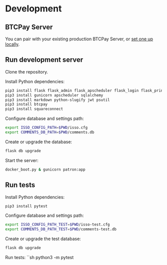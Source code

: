 # Development

## BTCPay Server

You can pair with your existing production BTCPay Server, or [set one up locally](https://github.com/btcpayserver/btcpayserver-doc/blob/master/LocalDevelopment.md).

## Run development server

Clone the repository.

Install Python dependencies:

```sh
pip3 install flask flask_admin flask_apscheduler flask_login flask_principal flask_fileupload flask_bootstrap flask_migrate flask_ezmail
pip3 install gunicorn apscheduler sqlalchemy
pip3 install markdown python-slugify jwt psutil
pip3 install btcpay
pip3 install squareconnect
```

Configure database and settings path:

```sh
export ISSO_CONFIG_PATH=$PWD/isso.cfg
export COMMENTS_DB_PATH=$PWD/comments.db
```

Create or upgrade the database:

```sh
flask db upgrade
```

Start the server:

```sh
docker_boot.py & gunicorn patron:app
```
## Run tests

Install Python dependencies:

```sh
pip3 install pytest
```

Configure database and settings path:

```sh
export ISSO_CONFIG_PATH_TEST=$PWD/isso-test.cfg
export COMMENTS_DB_PATH_TEST=$PWD/comments-test.db
```

Create or upgrade the test database:


```sh
flask db upgrade
```

Run tests:
``sh
python3 -m pytest
```
